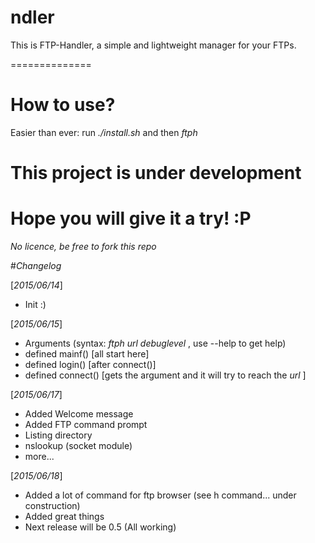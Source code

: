 ndler
==============

This is FTP-Handler, a simple and lightweight manager for your FTPs.

==============

# How to use?

Easier than ever: run
*./install.sh*
and then
*ftph*

# This project is under development


# Hope you will give it a try! :P 

*No licence, be free to fork this repo*

#*Changelog*

[*2015/06/14*]

 - Init :)
       
[*2015/06/15*]

 - Arguments (syntax: *ftph url debuglevel* , use --help to get help)
 - defined mainf() [all start here]
 - defined login() [after connect()]
 - defined connect() [gets the argument and it will try to reach the *url* ]
	    
[*2015/06/17*]
	       
 - Added Welcome message
 - Added FTP command prompt
 - Listing directory
 - nslookup (socket module)
 - more...

[*2015/06/18*]
 
 - Added a lot of command for ftp browser (see h command... under construction)
 - Added great things
 - Next release will be 0.5 (All working)



